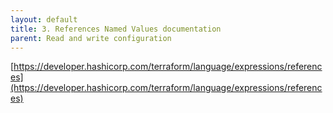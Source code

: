 ```yaml
---
layout: default
title: 3. References Named Values documentation
parent: Read and write configuration
---
```


[https://developer.hashicorp.com/terraform/language/expressions/references](https://developer.hashicorp.com/terraform/language/expressions/references)
